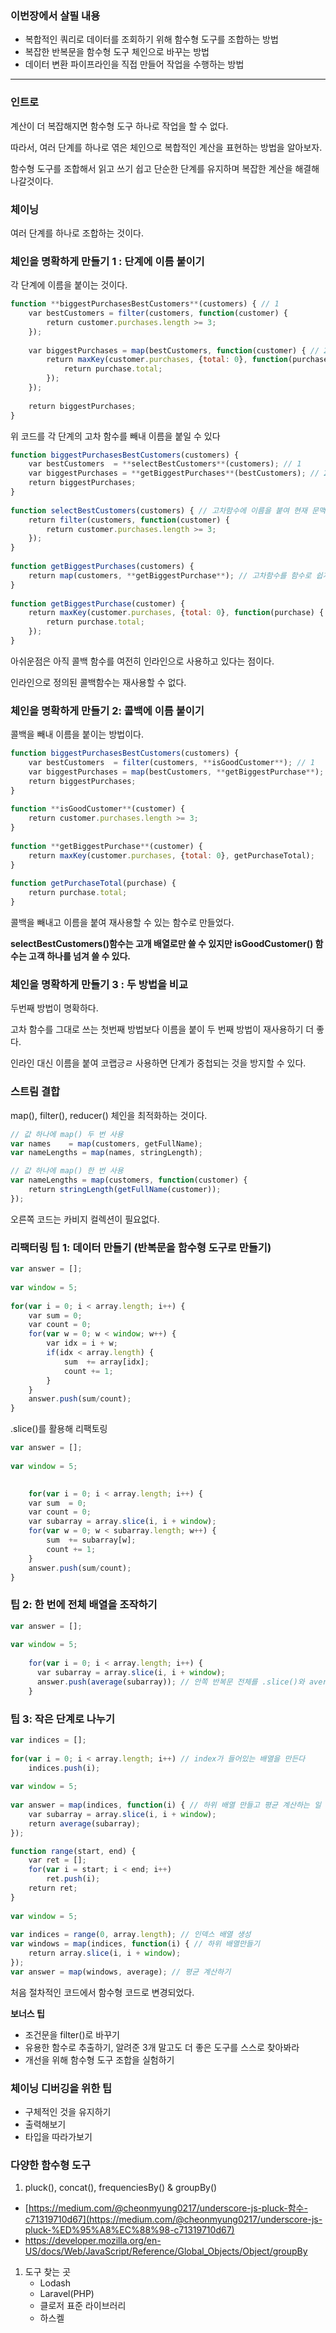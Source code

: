 ### 이번장에서 살필 내용

- 복합적인 쿼리로 데이터를 조회하기 위해 함수형 도구를 조합하는 방법
- 복잡한 반복문을 함수형 도구 체인으로 바꾸는 방법
- 데이터 변환 파이프라인을 직접 만들어 작업을 수행하는 방법

---

### 인트로

계산이 더 복잡해지면 함수형 도구 하나로 작업을 할 수 없다.

따라서, 여러 단계를 하나로 엮은 체인으로 복합적인 계산을 표현하는 방법을 알아보자.

함수형 도구를 조합해서 읽고 쓰기 쉽고 단순한 단계를 유지하며 복잡한 계산을 해결해나갈것이다.

### 체이닝

여러 단계를 하나로 조합하는 것이다.

### 체인을 명확하게 만들기 1 : 단계에 이름 붙이기

각 단계에 이름을 붙이는 것이다. 

```jsx
function **biggestPurchasesBestCustomers**(customers) { // 1
    var bestCustomers = filter(customers, function(customer) {
        return customer.purchases.length >= 3;
    });
 
    var biggestPurchases = map(bestCustomers, function(customer) { // 2
        return maxKey(customer.purchases, {total: 0}, function(purchase) {
            return purchase.total;
        });
    });
 
    return biggestPurchases;
}
```

위 코드를 각 단계의 고차 함수를 빼내 이름을 붙일 수 있다

```jsx
function biggestPurchasesBestCustomers(customers) {
    var bestCustomers  = **selectBestCustomers**(customers); // 1
    var biggestPurchases = **getBiggestPurchases**(bestCustomers); // 2
    return biggestPurchases;
}
 
function selectBestCustomers(customers) { // 고차함수에 이름을 붙여 현재 문맥에 추가
    return filter(customers, function(customer) {
        return customer.purchases.length >= 3;
    });
}
 
function getBiggestPurchases(customers) {
    return map(customers, **getBiggestPurchase**); // 고차함수를 함수로 쉽게 빼냄
}
 
function getBiggestPurchase(customer) {
    return maxKey(customer.purchases, {total: 0}, function(purchase) {
        return purchase.total;
    });
}
```

아쉬운점은 아직 콜백 함수를 여전히 인라인으로 사용하고 있다는 점이다.

인라인으로 정의된 콜백함수는 재사용할 수 없다. 

### 체인을 명확하게 만들기 2: 콜백에 이름 붙이기

콜백을 빼내 이름을 붙이는 방법이다. 

```jsx
function biggestPurchasesBestCustomers(customers) {
    var bestCustomers  = filter(customers, **isGoodCustomer**); // 1
    var biggestPurchases = map(bestCustomers, **getBiggestPurchase**); // 2
    return biggestPurchases;
}
 
function **isGoodCustomer**(customer) {
    return customer.purchases.length >= 3;
}
 
function **getBiggestPurchase**(customer) {
    return maxKey(customer.purchases, {total: 0}, getPurchaseTotal);
}
 
function getPurchaseTotal(purchase) {
    return purchase.total;
}
```

콜백을 빼내고 이름을 붙여 재사용할 수 있는 함수로 만들었다.

**selectBestCustomers()함수는 고개 배열로만 쓸 수 있지만 isGoodCustomer() 함수는 고객 하나를 넘겨 쓸 수 있다.**

### 체인을 명확하게 만들기 3 : 두 방법을 비교

두번째 방법이 명확하다.

고차 함수를 그대로 쓰는 첫번째 방법보다 이름을 붙이 두 번째 방법이 재사용하기 더 좋다.

인라인 대신 이름을 붙여 코랩긍ㄹ 사용하면 단계가 중첩되는 것을 방지할 수 있다.

### 스트림 결합

map(), filter(), reducer() 체인을 최적화하는 것이다.

```jsx
// 값 하나에 map() 두 번 사용
var names    = map(customers, getFullName);
var nameLengths = map(names, stringLength);
```

```jsx
// 값 하나에 map() 한 번 사용
var nameLengths = map(customers, function(customer) {
    return stringLength(getFullName(customer));
});
```

오른쪽 코드는 카비지 컬렉션이 필요없다.

### 리팩터링 팁 1: 데이터 만들기 (반복문을 함수형 도구로 만들기)

```jsx
var answer = [];
 
var window = 5;
 
for(var i = 0; i < array.length; i++) {
    var sum = 0;
    var count = 0;
    for(var w = 0; w < window; w++) {
        var idx = i + w;
        if(idx < array.length) {
            sum  += array[idx];
            count += 1;
        }
    }
    answer.push(sum/count);
}
```

.slice()를 활용해 리팩토링

```jsx
var answer = [];
 
var window = 5;
 

    for(var i = 0; i < array.length; i++) {
    var sum  = 0;
    var count = 0;
    var subarray = array.slice(i, i + window);
    for(var w = 0; w < subarray.length; w++) {
        sum  += subarray[w];
        count += 1;
    }
    answer.push(sum/count);
}
```

### 팁 2: 한 번에 전체 배열을 조작하기

```jsx
var answer = [];
 
var window = 5;
 
    for(var i = 0; i < array.length; i++) {
      var subarray = array.slice(i, i + window);
      answer.push(average(subarray)); // 안쪽 반복문 전체를 .slice()와 average()를 호출
    }
```

### 팁 3: 작은 단계로 나누기

```jsx
var indices = [];
 
for(var i = 0; i < array.length; i++) // index가 들어있는 배열을 만든다 
    indices.push(i);
 
var window = 5;
 
var answer = map(indices, function(i) { // 하위 배열 만들고 평균 계산하는 일 2개나 함
    var subarray = array.slice(i, i + window);
    return average(subarray);
});
```

```jsx
function range(start, end) {
    var ret = [];
    for(var i = start; i < end; i++)
        ret.push(i);
    return ret;
}
 
var window = 5;
 
var indices = range(0, array.length); // 인덱스 배열 생성
var windows = map(indices, function(i) { // 하위 배열만들기
    return array.slice(i, i + window);
});
var answer = map(windows, average); // 평균 계산하기
```

처음 절차적인 코드에서 함수형 코드로 변경되었다.

**보너스 팁**

- 조건문을 filter()로 바꾸기
- 유용한 함수로 추출하기, 알려준 3개 말고도 더 좋은 도구를 스스로 찾아봐라
- 개선을 위해 함수형 도구 조합을 실험하기

### 체이닝 디버깅을 위한 팁

- 구체적인 것을 유지하기
- 출력해보기
- 타입을 따라가보기

### 다양한 함수형 도구

1. pluck(), concat(), frequenciesBy() & groupBy()
- [https://medium.com/@cheonmyung0217/underscore-js-pluck-함수-c71319710d67](https://medium.com/@cheonmyung0217/underscore-js-pluck-%ED%95%A8%EC%88%98-c71319710d67)
- https://developer.mozilla.org/en-US/docs/Web/JavaScript/Reference/Global_Objects/Object/groupBy

1. 도구 찾는 곳
    - Lodash
    - Laravel(PHP)
    - 클로저 표준 라이브러리
    - 하스켈
